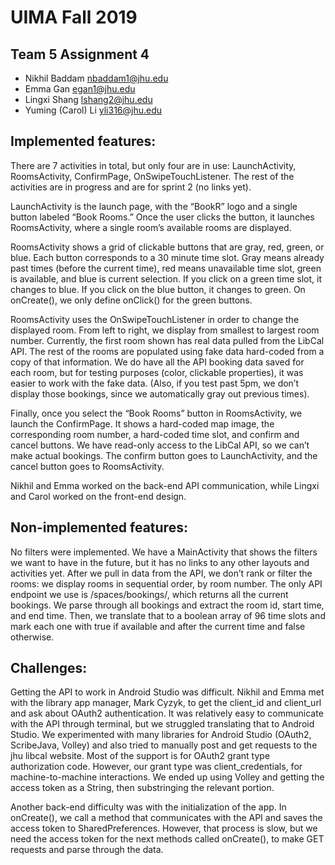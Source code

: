 # UIMA Fall 2019
## Team 5 Assignment 4
* Nikhil Baddam		nbaddam1@jhu.edu 
* Emma Gan		egan1@jhu.edu
* Lingxi Shang		lshang2@jhu.edu 
* Yuming (Carol) Li 	yli316@jhu.edu

## Implemented features:

There are 7 activities in total, but only four are in use: LaunchActivity, RoomsActivity, ConfirmPage, OnSwipeTouchListener. The rest of the activities are in progress and are for sprint 2 (no links yet).

LaunchActivity is the launch page, with the “BookR” logo and a single button labeled “Book Rooms.” Once the user clicks the button, it launches RoomsActivity, where a single room’s available rooms are displayed.

RoomsActivity shows a grid of clickable buttons that are gray, red, green, or blue. Each button corresponds to a 30 minute time slot. Gray means already past times (before the current time), red means unavailable time slot, green is available, and blue is current selection. If you click on a green time slot, it changes to blue. If you click on the blue button, it changes to green. On onCreate(), we only define onClick() for the green buttons.

RoomsActivity uses the OnSwipeTouchListener in order to change the displayed room. From left to right, we display from smallest to largest room number. Currently, the first room shown has real data pulled from the LibCal API. The rest of the rooms are populated using fake data hard-coded from a copy of that information. We do have all the API booking data saved for each room, but for testing purposes (color, clickable properties), it was easier to work with the fake data. (Also, if you test past 5pm, we don’t display those bookings, since we automatically gray out previous times).

Finally, once you select the “Book Rooms” button in RoomsActivity, we launch the ConfirmPage. It shows a hard-coded map image, the corresponding room number, a hard-coded time slot, and confirm and cancel buttons. We have read-only access to the LibCal API, so we can’t make actual bookings. The confirm button goes to LaunchActivity, and the cancel button goes to RoomsActivity. 

Nikhil and Emma worked on the back-end API communication, while Lingxi and Carol worked on the front-end design.
 
## Non-implemented features:
No filters were implemented. We have a MainActivity that shows the filters we want to have in the future, but it has no links to any other layouts and activities yet. After we pull in data from the API, we don’t rank or filter the rooms: we display rooms in sequential order, by room number. The only API endpoint we use is /spaces/bookings/, which returns all the current bookings. We parse through all bookings and extract the room id, start time, and end time. Then, we translate that to a boolean array of 96 time slots and mark each one with true if available and after the current time and false otherwise. 


## Challenges:
Getting the API to work in Android Studio was difficult. Nikhil and Emma met with the library app manager, Mark Cyzyk, to get the client_id and client_url and ask about OAuth2 authentication. It was relatively easy to communicate with the API through terminal, but we struggled translating that to Android Studio. We experimented with many libraries for Android Studio (OAuth2, ScribeJava, Volley) and also tried to manually post and get requests to the jhu libcal website. Most of the support is for OAuth2 grant type authorization code. However, our grant type was client_credentials, for machine-to-machine interactions. We ended up using Volley and getting the access token as a String, then substringing the relevant portion.

Another back-end difficulty was with the initialization of the app. In onCreate(), we call a method that communicates with the API and saves the access token to SharedPreferences. However, that process is slow, but we need the access token for the next methods called onCreate(), to make GET requests and parse through the data.

